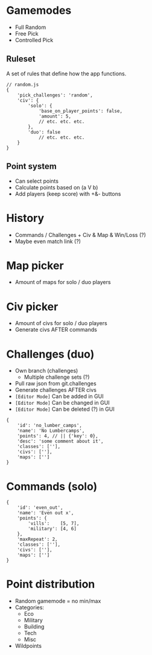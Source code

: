 # Gamemodes

- Full Random
- Free Pick
- Controlled Pick 

## Ruleset

A set of rules that define how the app functions.

```json5
// random.js
{
    'pick_challenges': 'random',
    'civ': {
        'solo': {
            'base_on_player_points': false,
            'amount': 5,
            // etc. etc. etc.
        },
        'duo': false
            // etc. etc. etc.
    }
}
```

## Point system

- Can select points
- Calculate points based on (a V b)
- Add players (keep score) with +&- buttons

# History

- Commands / Challenges + Civ & Map & Win/Loss (?)
- Maybe even match link (?)

# Map picker

- Amount of maps for solo / duo players

# Civ picker

- Amount of civs for solo / duo players
- Generate civs AFTER commands

# Challenges (duo)

- Own branch (challenges)
  - Multiple challenge sets (?)
- Pull raw json from git.challenges
- Generate challenges AFTER civs
- `[Editor Mode]` Can be added in GUI
- `[Editor Mode]` Can be changed in GUI
- `[Editor Mode]` Can be deleted (?) in GUI

```json5
{
    'id': 'no_lumber_camps',
    'name': 'No Lumbercamps',
    'points': 4, // || {'key': 0},
    'desc': 'some comment about it',
    'classes': [''],
    'civs': [''],
    'maps': ['']
}
```

# Commands (solo)

```json5
{
    'id': 'even_out',
    'name': 'Even out x',
    'points': {
        'vills':    [5, 7],
        'military': [4, 6]
    },
    'maxRepeat': 2,
    'classes': [''],
    'civs': [''],
    'maps': ['']
}
```

# Point distribution

- Random gamemode = no min/max
- Categories:
  - Eco
  - Military
  - Building
  - Tech
  - Misc
- Wildpoints
